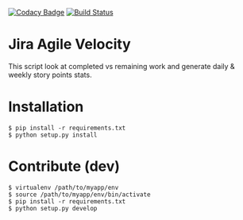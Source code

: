 [![Codacy Badge](https://api.codacy.com/project/badge/Grade/65cf614a1b374a41a6ae09996c59701c)](https://www.codacy.com/app/Gerthoffert/jira-agile-velocity?utm_source=github.com&amp;utm_medium=referral&amp;utm_content=Fgerthoffert/jira-agile-velocity&amp;utm_campaign=Badge_Grade)
[![Build Status](https://travis-ci.org/Fgerthoffert/jira-agile-velocity.svg?branch=master)](https://travis-ci.org/Fgerthoffert/jira-agile-velocity)

Jira Agile Velocity
==============================================================================

This script look at completed vs remaining work and generate daily & weekly story points stats.

# Installation

```
$ pip install -r requirements.txt
$ python setup.py install
```

# Contribute (dev)
```
$ virtualenv /path/to/myapp/env
$ source /path/to/myapp/env/bin/activate
$ pip install -r requirements.txt
$ python setup.py develop
```

